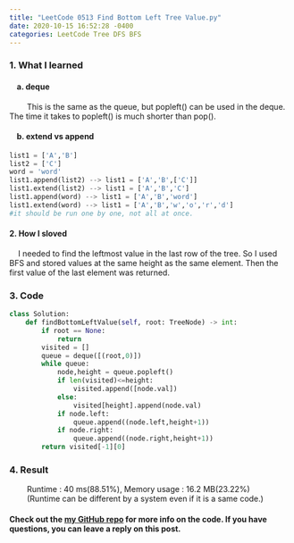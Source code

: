 ```yaml
---
title: "LeetCode 0513 Find Bottom Left Tree Value.py"
date: 2020-10-15 16:52:28 -0400
categories: LeetCode Tree DFS BFS
---
```


### 1. What I learned
#### &nbsp;&nbsp;&nbsp;&nbsp;a. deque
&nbsp;&nbsp;&nbsp;&nbsp;&nbsp;&nbsp;&nbsp;&nbsp;This is the same as the queue, but popleft() can be used in the deque. The time it takes to popleft() is much shorter than pop().
#### &nbsp;&nbsp;&nbsp;&nbsp;b. extend vs append
```python
list1 = ['A','B']
list2 = ['C']
word = 'word'
list1.append(list2) --> list1 = ['A','B',['C']]
list1.extend(list2) --> list1 = ['A','B','C']
list1.append(word) --> list1 = ['A','B','word']
list1.extend(word) --> list1 = ['A','B','w','o','r','d']
#it should be run one by one, not all at once.
```

#### 2. How I sloved
&nbsp;&nbsp;&nbsp;&nbsp;I needed to find the leftmost value in the last row of the tree. So I used BFS and stored values at the same height as the same element. Then the first value of the last element was returned.

### 3. Code
```python
class Solution:
    def findBottomLeftValue(self, root: TreeNode) -> int:
        if root == None:
            return
        visited = []
        queue = deque([(root,0)])
        while queue:
            node,height = queue.popleft()
            if len(visited)<=height:
                visited.append([node.val])
            else:
                visited[height].append(node.val)
            if node.left:
                queue.append((node.left,height+1))
            if node.right:
                queue.append((node.right,height+1))
        return visited[-1][0]
```

### 4. Result
&nbsp;&nbsp;&nbsp;&nbsp;&nbsp;&nbsp;&nbsp;&nbsp;Runtime : 40 ms(88.51%), Memory usage : 16.2 MB(23.22%)  
&nbsp;&nbsp;&nbsp;&nbsp;&nbsp;&nbsp;&nbsp;&nbsp;(Runtime can be different by a system even if it is a same code.)

#### Check out the [my GitHub repo][hyuk-gh] for more info on the code. If you have questions, you can leave a reply on this post.
[hyuk-gh]:   https://github.com/dlgur1994/StudyAlgorithms

